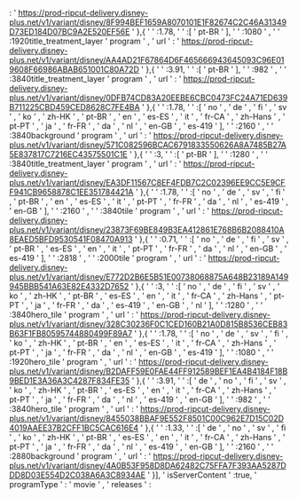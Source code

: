 : ' https://prod-ripcut-delivery.disney-plus.net/v1/variant/disney/8F994BEF1659A8070101E1F82674C2C46A31349D73ED184D07BC9A2E520EF56E ' },{ '  ' :1.78, '  ' :[ ' pt-BR ' ], '  ' :1080 ' , '  ' :1920title_treatment_layer ' program ' , ' url ' : ' https://prod-ripcut-delivery.disney-plus.net/v1/variant/disney/AA4AD21F67864D6F465666943645093C96E019608F66986ABAB651001C80A72D ' },{ '  ' :3.91, '  ' :[ ' pt-BR ' ], '  ' :982 ' , '  ' :3840title_treatment_layer ' program ' , ' url ' : ' https://prod-ripcut-delivery.disney-plus.net/v1/variant/disney/0DFB74CD83A20EEBE6CBC0473FC24A71ED639B711225CBD459CED8628C7FE4BA ' },{ '  ' :1.78, '  ' :[ ' no ' , ' de ' , ' fi ' , ' sv ' , ' ko ' , ' zh-HK ' , ' pt-BR ' , ' en ' , ' es-ES ' , ' it ' , ' fr-CA ' , ' zh-Hans ' , ' pt-PT ' , ' ja ' , ' fr-FR ' , ' da ' , ' nl ' , ' en-GB ' , ' es-419 ' ], '  ' :2160 ' , '  ' :3840background ' program ' , ' url ' : ' https://prod-ripcut-delivery.disney-plus.net/v1/variant/disney/571C082596BCAC6791833550626A8A7485B27A5E837817C7216EC43575501C1E ' },{ '  ' :3, '  ' :[ ' pt-BR ' ], '  ' :1280 ' , '  ' :3840title_treatment_layer ' program ' , ' url ' : ' https://prod-ripcut-delivery.disney-plus.net/v1/variant/disney/EA3DF11567C8EF4FDB7C2C02396EE9CC5E9CFF941CB9658878C1EE351784421A ' },{ '  ' :1.78, '  ' :[ ' no ' , ' de ' , ' sv ' , ' fi ' , ' pt-BR ' , ' en ' , ' es-ES ' , ' it ' , ' pt-PT ' , ' fr-FR ' , ' da ' , ' nl ' , ' es-419 ' , ' en-GB ' ], '  ' :2160 ' , '  ' :3840tile ' program ' , ' url ' : ' https://prod-ripcut-delivery.disney-plus.net/v1/variant/disney/23873F69BE849B3EA412861E768B6B2088410A8EAED5BFD9530541F08470A913 ' },{ '  ' :0.71, '  ' :[ ' no ' , ' de ' , ' fi ' , ' sv ' , ' pt-BR ' , ' es-ES ' , ' en ' , ' it ' , ' pt-PT ' , ' fr-FR ' , ' da ' , ' nl ' , ' en-GB ' , ' es-419 ' ], '  ' :2818 ' , '  ' :2000tile ' program ' , ' url ' : ' https://prod-ripcut-delivery.disney-plus.net/v1/variant/disney/E772D2B6E5B51E00738068875A648B23189A149945BBB541A63E82E4332D7652 ' },{ '  ' :3, '  ' :[ ' no ' , ' de ' , ' fi ' , ' sv ' , ' ko ' , ' zh-HK ' , ' pt-BR ' , ' es-ES ' , ' en ' , ' it ' , ' fr-CA ' , ' zh-Hans ' , ' pt-PT ' , ' ja ' , ' fr-FR ' , ' da ' , ' es-419 ' , ' en-GB ' , ' nl ' ], '  ' :1280 ' , '  ' :3840hero_tile ' program ' , ' url ' : ' https://prod-ripcut-delivery.disney-plus.net/v1/variant/disney/328C30236F0C1CED160B21A0D815B8536CEB83B63F1FB80595744880499F89A7 ' },{ '  ' :1.78, '  ' :[ ' no ' , ' de ' , ' sv ' , ' fi ' , ' ko ' , ' zh-HK ' , ' pt-BR ' , ' en ' , ' es-ES ' , ' it ' , ' fr-CA ' , ' zh-Hans ' , ' pt-PT ' , ' ja ' , ' fr-FR ' , ' da ' , ' nl ' , ' en-GB ' , ' es-419 ' ], '  ' :1080 ' , '  ' :1920hero_tile ' program ' , ' url ' : ' https://prod-ripcut-delivery.disney-plus.net/v1/variant/disney/B2DAFF59E0FAE44FF912589BEF1EA4B4184F18B9BED1E3A36A3C4287F834FE35 ' },{ '  ' :3.91, '  ' :[ ' de ' , ' no ' , ' fi ' , ' sv ' , ' ko ' , ' zh-HK ' , ' pt-BR ' , ' es-ES ' , ' en ' , ' it ' , ' fr-CA ' , ' zh-Hans ' , ' pt-PT ' , ' ja ' , ' fr-FR ' , ' da ' , ' nl ' , ' es-419 ' , ' en-GB ' ], '  ' :982 ' , '  ' :3840hero_tile ' program ' , ' url ' : ' https://prod-ripcut-delivery.disney-plus.net/v1/variant/disney/8455038BBAF9E552F8501C00C962E7D15C02D4019AAEE37B2CFF1BC5CAC616E4 ' },{ '  ' :1.33, '  ' :[ ' de ' , ' no ' , ' sv ' , ' fi ' , ' ko ' , ' zh-HK ' , ' pt-BR ' , ' es-ES ' , ' en ' , ' it ' , ' fr-CA ' , ' zh-Hans ' , ' pt-PT ' , ' ja ' , ' fr-FR ' , ' da ' , ' nl ' , ' es-419 ' , ' en-GB ' ], '  ' :2160 ' , '  ' :2880background ' program ' , ' url ' : ' https://prod-ripcut-delivery.disney-plus.net/v1/variant/disney/4A0B53F958D8DA62482C75FFA7F393AA5287DDD8D03E554D2C038A6A3C8934AE ' }], ' isServerContent ' :true, ' programType ' : ' movie ' , ' releases ' :
